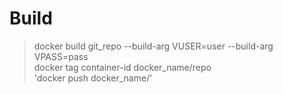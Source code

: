 # Build
> docker build git_repo --build-arg VUSER=user --build-arg VPASS=pass  
> docker tag container-id docker_name/repo  
'docker push docker_name/<repo>'
